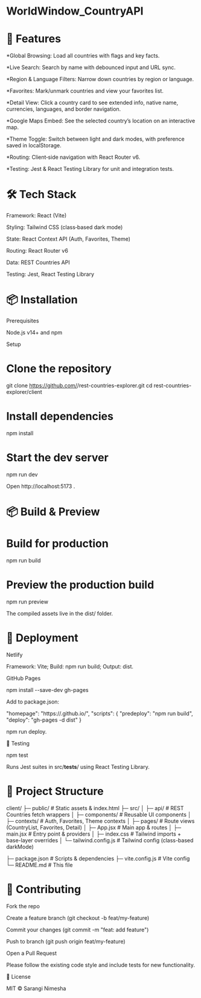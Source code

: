 # WorldWindow_CountryAPI
🚀 Features
============

*Global Browsing: Load all countries with flags and key facts.

*Live Search: Search by name with debounced input and URL sync.

*Region & Language Filters: Narrow down countries by region or language.

*Favorites: Mark/unmark countries and view your favorites list.

*Detail View: Click a country card to see extended info, native name, currencies, languages, and border navigation.

*Google Maps Embed: See the selected country’s location on an interactive map.

*Theme Toggle: Switch between light and dark modes, with preference saved in localStorage.

*Routing: Client‐side navigation with React Router v6.

*Testing: Jest & React Testing Library for unit and integration tests.


🛠️ Tech Stack
=============

Framework: React (Vite)

Styling: Tailwind CSS (class‑based dark mode)

State: React Context API (Auth, Favorites, Theme)

Routing: React Router v6

Data: REST Countries API

Testing: Jest, React Testing Library


📦 Installation
==============

Prerequisites

Node.js v14+ and npm 

Setup

# Clone the repository
git clone https://github.com/<your-username>/rest-countries-explorer.git
cd rest-countries-explorer/client

# Install dependencies
npm install


# Start the dev server
npm run dev


Open http://localhost:5173 .

📦 Build & Preview
==================

# Build for production
npm run build


# Preview the production build
npm run preview


The compiled assets live in the dist/ folder.


🚀 Deployment
=============

Netlify


Framework: Vite; Build: npm run build; Output: dist.

GitHub Pages

npm install --save-dev gh-pages

Add to package.json:

"homepage": "https://<username>.github.io/<repo>",
"scripts": {
  "predeploy": "npm run build",
  "deploy":   "gh-pages -d dist"
}

npm run deploy.

🧪 Testing

npm test


Runs Jest suites in src/__tests__/ using React Testing Library.


📁 Project Structure
=====================

client/
├─ public/                # Static assets & index.html
├─ src/
│  ├─ api/                # REST Countries fetch wrappers
│  ├─ components/         # Reusable UI components
│  ├─ contexts/           # Auth, Favorites, Theme contexts
│  ├─ pages/              # Route views (CountryList, Favorites, Detail)
│  ├─ App.jsx             # Main app & routes
│  ├─ main.jsx            # Entry point & providers
│  ├─ index.css           # Tailwind imports + base-layer overrides
│  └─ tailwind.config.js  # Tailwind config (class-based darkMode)
 
├─ package.json           # Scripts & dependencies
├─ vite.config.js         # Vite config
└─ README.md              # This file

🤝 Contributing
==================

Fork the repo

Create a feature branch (git checkout -b feat/my-feature)

Commit your changes (git commit -m "feat: add feature")

Push to branch (git push origin feat/my-feature)

Open a Pull Request

Please follow the existing code style and include tests for new functionality.

📄 License

MIT © Sarangi Nimesha